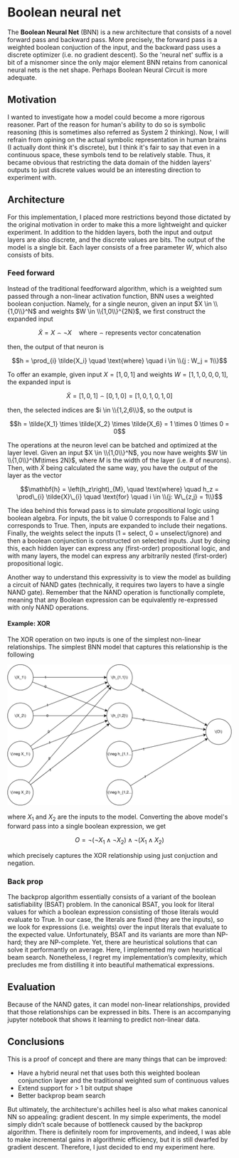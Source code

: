 # Boolean neural net

The **Boolean Neural Net** (BNN) is a new architecture that consists of a novel forward pass and backward pass. More precisely, the forward pass is a weighted boolean conjuction of the input, and the backward pass uses a discrete optimizer (i.e. no gradient descent). So the 'neural net' suffix is a bit of a misnomer since the only major element BNN retains from canonical neural nets is the net shape. Perhaps Boolean Neural Circuit is more adequate. 

## Motivation
I wanted to investigate how a model could become a more rigorous reasoner. Part of the reason for human's ability to do so is symbolic reasoning (this is sometimes also referred as System 2 thinking). Now, I will refrain from opining on the actual symbolic representation in human brains (I actually dont think it's discrete), but I think it's fair to say that even in a continuous space, these symbols tend to be relatively stable. Thus, it became obvious that restricting the data domain of the hidden layers' outputs to just discrete values would be an interesting direction to experiment with.

## Architecture
For this implementation, I placed more restrictions beyond those dictated by the original motivation in order to make this a more lightweight and quicker experiment. In addition to the hidden layers, both the input and output layers are also discrete, and the discrete values are bits. The output of the model is a single bit. Each layer consists of a free parameter $W$, which also consists of bits.

### Feed forward

Instead of the traditional feedforward algorithm, which is a weighted sum passed through a non-linear activation function, BNN uses a weighted boolean conjuction. Namely, for a single neuron, given an input $X \in \\{1,0\\}^N$ and weights $W \in \\{1,0\\}^{2N}$, we first construct the expanded input

$$ \tilde{X} = X \frown \neg{X} \quad \text{where} \frown \text{represents vector concatenation}$$

then, the output of that neuron is

$$h = \prod_{i} \tilde{X_i} \quad \text{where} \quad i \in \\{j : W_j = 1\\}$$

To offer an example, given input $X = [1,0,1]$ and weights $W = [1,1,0,0,0,1]$, the expanded input is

$$ \tilde{X} = [1,0,1] \frown [0,1,0] = [1,0,1,0,1,0] $$

then, the selected indices are $i \in \\{1,2,6\\}$, so the output is

$$h = \tilde{X_1} \times \tilde{X_2} \times \tilde{X_6} = 1 \times 0 \times 0 = 0$$

The operations at the neuron level can be batched and optimized at the layer level. Given an input $X \in \\{1,0\\}^N$, you now have weights $W \in \\{1,0\\}^{M\times 2N}$, where $M$ is the width of the layer (i.e. # of neurons). Then, with $\tilde{X}$ being calculated the same way, you have the output of the layer as the vector

$$\mathbf{h} = \left(h_z\right)_{M}, \quad \text{where} \quad h_z = \prod\_{i} \tilde{X}\_{i} \quad \text{for} \quad i \in \\{j: W\_{z,j} = 1\\}$$

 
The idea behind this forwad pass is to simulate propositional logic using boolean algebra. For inputs, the bit value 0 corresponds to False and 1 corresponds to True. Then, inputs are expanded to include their negations. Finally, the weights select the inputs (1 = select, 0 = unselect/ignore) and then a boolean conjunction is constructed on selected inputs. Just by doing this, each hidden layer can express any (first-order) propositional logic, and with many layers, the model can express any arbitrarily nested (first-order) propositional logic. 

Another way to understand this expressivity is to view the model as building a circuit of NAND gates (technically, it requires two layers to have a single NAND gate). Remember that the NAND operation is functionally complete, meaning that any Boolean expression can be equivalently re-expressed with only NAND operations.

#### Example: XOR

The XOR operation on two inputs is one of the simplest non-linear relationships. The simplest BNN model that captures this relationship is the following

![XOR example](assets/BNN.svg)

where $X_1$ and $X_2$ are the inputs to the model. Converting the above model's forward pass into a single boolean expression, we get

$$ O = \neg (\neg X_1 \wedge \neg X_2) \wedge \neg (X_1 \wedge X_2)  $$

which precisely captures the XOR relationship using just conjuction and negation.

### Back prop
The backprop algorithm essentially consists of a variant of the boolean satisfiability (BSAT) problem. In the canonical BSAT, you look for literal values for which a boolean expression consisting of those literals would evaluate to True. In our case, the literals are fixed (they are the inputs), so we look for expressions (i.e. weights) over the input literals that evaluate to the expected value. Unfortunately, BSAT and its variants are more than NP-hard; they are NP-complete. Yet, there are heuristical solutions that can solve it performantly on average. Here, I implemented my own heuristical beam search. Nonetheless, I regret my implementation’s complexity, which precludes me from distilling it into beautiful mathematical expressions.

## Evaluation
Because of the NAND gates, it can model non-linear relationships, provided that those relationships can be expressed in bits. There is an accompanying jupyter notebook that shows it learning to predict non-linear data.

## Conclusions
This is a proof of concept and there are many things that can be improved:
- Have a hybrid neural net that uses both this weighted boolean conjunction layer and the traditional weighted sum of continuous values
- Extend support for > 1 bit output shape
- Better backprop beam search

But ultimately, the architecture's achilles heel is also what makes canonical NN so appealing: gradient descent. In my simple experiments, the model simply didn’t scale because of bottleneck caused by the backprop algorithm. There is definitely room for improvements, and indeed, I was able to make incremental gains in algorithmic efficiency, but it is still dwarfed by gradient descent. Therefore, I just decided to end my experiment here.
